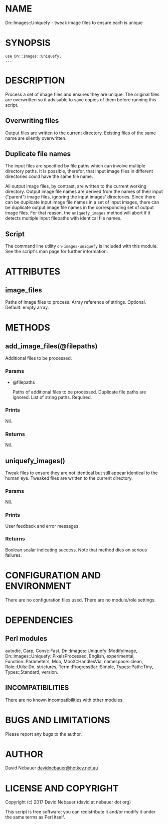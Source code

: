 # NAME

Dn::Images::Uniquefy - tweak image files to ensure each is unique

# SYNOPSIS

    use Dn::Images::Uniquefy;
    ...

# DESCRIPTION

Process a set of image files and ensures they are unique. The original files
are overwritten so it advisable to save copies of them before running this
script.

## Overwriting files

Output files are written to the current directory. Existing files of the same
name are silently overwritten.

## Duplicate file names

The input files are specified by file paths which can involve multiple
directory paths. It is possible, therefor, that input image files in different
directories could have the same file name.

All output image files, by contrast, are written to the current working
directory. Output image file names are derived from the names of their input
("parent") image files, ignoring the input images' directories. Since there can
be duplicate input image file names in a set of input images, there can be
duplicate output image file names in the corresponding set of output image
files. For that reason, the `uniquefy_images` method will abort if it detects
multiple input filepaths with identical file names.

## Script

The command line utility `dn-images-uniquefy` is included with this module.
See the script's man page for further information.

# ATTRIBUTES

## image_files

Paths of image files to process. Array reference of strings. Optional.
Default: empty array.

# METHODS

## add_image_files(@filepaths)

Additional files to be processed.

### Params

- @filepaths

  Paths of additional files to be processed. Duplicate file paths are ignored.
  List of string paths. Required.

### Prints

Nil.

### Returns

Nil.

## uniquefy_images()

Tweak files to ensure they are not identical but still appear identical to the
human eye. Tweaked files are written to the current directory.

### Params

Nil.

### Prints

User feedback and error messages.

### Returns

Boolean scalar indicating success. Note that method dies on serious failures.

# CONFIGURATION AND ENVIRONMENT

There are no configuration files used. There are no module/role settings.

# DEPENDENCIES

## Perl modules

autodie, Carp, Const::Fast, Dn::Images::Uniquefy::ModifyImage,
Dn::Images::Uniquefy::PixelsProcessed, English, experimental,
Function::Parameters, Moo, MooX::HandlesVia, namespace::clean, Role::Utils::Dn,
strictures, Term::ProgressBar::Simple, Types::Path::Tiny, Types::Standard,
version.

## INCOMPATIBILITIES

There are no known incompatibilities with other modules.

# BUGS AND LIMITATIONS

Please report any bugs to the author.

# AUTHOR

David Nebauer <davidnebauer@hotkey.net.au>

# LICENSE AND COPYRIGHT

Copyright (c) 2017 David Nebauer (david at nebauer dot org)

This script is free software; you can redistribute it and/or modify
it under the same terms as Perl itself.
